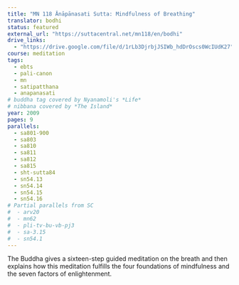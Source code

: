 ```yaml
---
title: "MN 118 Ānāpānasati Sutta: Mindfulness of Breathing"
translator: bodhi
status: featured
external_url: "https://suttacentral.net/mn118/en/bodhi"
drive_links:
  - "https://drive.google.com/file/d/1rLb3DjrbjJSIWb_hdDrOscs0WcIUdK27"
course: meditation
tags:
  - ebts
  - pali-canon
  - mn
  - satipatthana
  - anapanasati
# buddha tag covered by Nyanamoli's *Life*
# nibbana covered by *The Island*
year: 2009
pages: 9
parallels:
  - sa801-900
  - sa803
  - sa810
  - sa811
  - sa812
  - sa815
  - sht-sutta84
  - sn54.13
  - sn54.14
  - sn54.15
  - sn54.16
# Partial parallels from SC
#  - arv20
#  - mn62
#  - pli-tv-bu-vb-pj3
#  - sa-3.15
#  - sn54.1
---
```


The Buddha gives a sixteen-step guided meditation on the breath and then explains how this meditation fulfills the four foundations of mindfulness and the seven factors of enlightenment.
